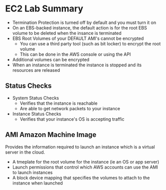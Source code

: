 # EC2 Lab Summary
- Termination Protection is turned off by default and you must turn it on
- On an EBS-backed instance, the default action is for the root EBS volume to be deleted when the insance is terminated
- EBS Root Volumes of your DEFAULT AMI's cannot be encrypted
	- You can use a third party tool (such as bit locker) to encrypt the root volume
	- This can be done in the AWS console or using the API
- Additional volumes can be encrypted
- When an instance is terminated the instance is stopped and its resources are released

## Status Checks
- System Status Checks
	- Verifies that the instance is reachable
	- Are able to get network packets to your instance
- Instance Status Checks
	- Verifies that your instance's OS is accepting traffic



## AMI Amazon Machine Image
Provides the information required to launch an instance which is a virtual server in the cloud.
- A tmeplate for the root volume for the instance (ie an OS or app server)
- Launch permissions that control which AWS accounts can use the AMI to launch instances
- A block device mapping that specifies the volumes to attach to the instance when launched

